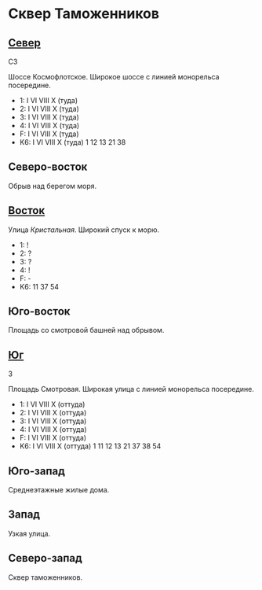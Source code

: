 # Сквер Таможенников

## [Север](./590040.md)

СЗ

Шоссе Космофлотское.
Широкое шоссе с линией монорельса посередине.

* 1:    I   VI  VIII    X (туда)
* 2:    I   VI  VIII    X (туда)
* 3:    I   VI  VIII    X (туда)
* 4:    I   VI  VIII    X (туда)
* F:    I   VI  VIII    X (туда)
* K6:   I   VI  VIII    X (туда)
        1   12  13  21  38

## Северо-восток

Обрыв над берегом моря.

## [Восток](./600045.md)

Улица *Кристальная*.
Широкий спуск к морю.

* 1:    !
* 2:    ?
* 3:    ?
* 4:    !
* F:    -
* K6:   11  37  54

## Юго-восток

Площадь со смотровой башней над обрывом.

## [Юг](./590050.md)

З

Площадь Смотровая.
Широкая улица с линией монорельса посередине.

* 1:    I   VI  VIII    X (оттуда)
* 2:    I   VI  VIII    X (оттуда)
* 3:    I   VI  VIII    X (оттуда)
* 4:    I   VI  VIII    X (оттуда)
* F:    I   VI  VIII    X (оттуда)
* K6:   I   VI  VIII    X (оттуда)
        1   11  12  13  21  37  38  54

## Юго-запад

Среднеэтажные жилые дома.

## Запад

Узкая улица.

## Северо-запад

Сквер таможенников.
